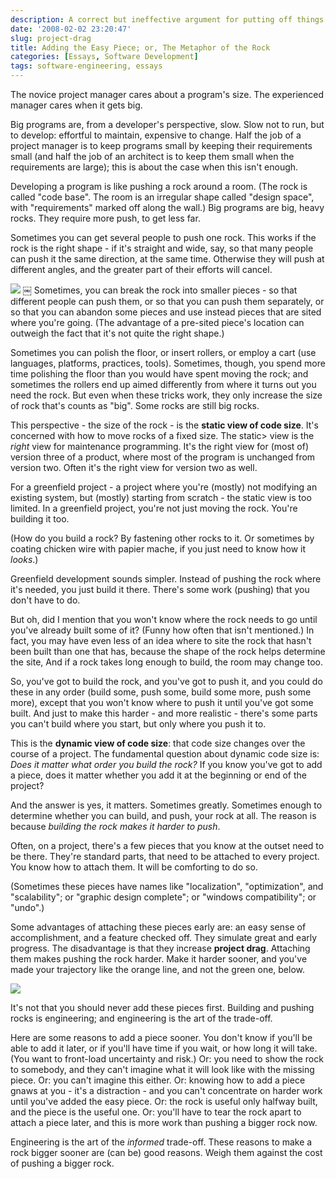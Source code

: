 ```yaml
---
description: A correct but ineffective argument for putting off things that slow you down and can be done cheaply later
date: '2008-02-02 23:20:47'
slug: project-drag
title: Adding the Easy Piece; or, The Metaphor of the Rock
categories: [Essays, Software Development]
tags: software-engineering, essays
---
```


The novice project manager cares about a program's size.  The experienced manager cares when it gets big.

<!-- more -->

Big programs are, from a developer's perspective, slow. Slow not to run, but to develop: effortful to maintain, expensive to change.  Half the job of a project manager is to keep programs small by keeping their requirements small (and half the job of an architect is to keep them small when the requirements are large); this is about the case when this isn't enough.

Developing a program is like pushing a rock around a room. (The rock is called "code base".  The room is an irregular shape called "design space", with "requirements" marked off along the wall.)  Big programs are big, heavy rocks. They require more push, to get less far.

Sometimes you can get several people to push one rock.  This works if the rock is the right shape - if it's straight and wide, say, so that many people can push it the same direction, at the same time.  Otherwise they will push at different angles, and the greater part of their efforts will cancel.

![]({{image_url}}/2008/project-drag-1.png)
￼
Sometimes, you can break the rock into smaller pieces - so that different people can push them, or so that you can push them separately, or so that you can abandon some pieces and use instead pieces that are sited where you're going.  (The advantage of a pre-sited piece's location can outweigh the fact that it's not quite the right shape.)

Sometimes you can polish the floor, or insert rollers, or employ a cart (use languages, platforms, practices, tools).  Sometimes, though, you spend more time polishing the floor than you would have spent moving the rock; and sometimes the rollers end up aimed differently from where it turns out you need the rock.  But even when these tricks work, they only increase the size of rock that's counts as "big".  Some rocks are still big rocks.

This perspective - the size of the rock - is the **static view of code size**.  It's concerned with how to move rocks of a fixed size.  The static> view is the _right_ view for maintenance programming.  It's the right view for (most of) version three of a product, where most of the program is unchanged from version two.  Often it's the right view for version two as well.

For a greenfield project - a project where you're (mostly) not modifying an existing system, but (mostly) starting from scratch - the static view is too limited.  In a greenfield project, you're not just moving the rock.  You're building it too.

(How do you build a rock?  By fastening other rocks to it.  Or sometimes by coating chicken wire with papier mache, if you just need to know how it _looks_.)

Greenfield development sounds simpler.  Instead of pushing the rock where it's needed, you just build it there.  There's some work (pushing) that you don't have to do.

But oh, did I mention that you won't know where the rock needs to go until you've already built some of it?  (Funny how often that isn't mentioned.)  In fact, you may have even less of an idea where to site the rock that hasn't been built than one that has, because the shape of the rock helps determine the site, And if a rock takes long enough to build, the room may change too.

So, you've got to build the rock, and you've got to push it, and you could do these in any order (build some, push some, build some more, push some more), except that you won't know where to push it until you've got some built.  And just to make this harder - and more realistic - there's some parts you can't build where you start, but only where you push it to.

This is the **dynamic view of code size**: that code size changes over the course of a project.  The fundamental question about dynamic code size is: _Does it matter what order you build the rock?_  If you know you've got to add a piece, does it matter whether you add it at the beginning or end of the project?

And the answer is yes, it matters.  Sometimes greatly.  Sometimes enough to determine whether you can build, and push, your rock at all.  The reason is because _building the rock makes it harder to push_.

Often, on a project, there's a few pieces that you know at the outset need to be there.  They're standard parts, that need to be attached to every project.  You know how to attach them.  It will be comforting to do so.

(Sometimes these pieces have names like "localization", "optimization", and "scalability"; or "graphic design complete"; or "windows compatibility"; or "undo".)

Some advantages of attaching these pieces early are: an easy sense of accomplishment, and a feature checked off.  They simulate great and early progress.  The disadvantage is that they increase **project drag**.  Attaching them makes pushing the rock harder.  Make it harder sooner, and you've made your trajectory like the orange line, and not the green one, below.

![]({{image_url}}/2008/project-drag-2.png)

It's not that you should never add these pieces first.  Building and pushing rocks is engineering; and engineering is the art of the trade-off.

Here are some reasons to add a piece sooner.  You don't know if you'll be able to add it later, or if you'll have time if you wait, or how long it will take. (You want to front-load uncertainty and risk.)  Or: you need to show the rock to somebody, and they can't imagine what it will look like with the missing piece.  Or: you can't imagine this either.  Or: knowing how to add a piece gnaws at you - it's a distraction - and you can't concentrate on harder work until you've added the easy piece.  Or: the rock is useful only halfway built, and the piece is the useful one.  Or: you'll have to tear the rock apart to attach a piece later, and this is more work than pushing a bigger rock now.

Engineering is the art of the _informed_ trade-off.  These reasons to make a rock bigger sooner are (can be) good reasons.  Weigh them against the cost of pushing a bigger rock.
